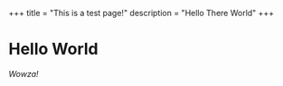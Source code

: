 +++
title = "This is a test page!"
description = "Hello There World"
+++

# Hello World
<p><i>Wowza!</i></p>
